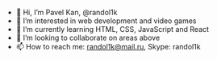 - 👋 Hi, I’m Pavel Kan, @randol1k
- 👀 I’m interested in web development and video games
- 🌱 I’m currently learning HTML, CSS, JavaScript and React
- 💞️ I’m looking to collaborate on areas above
- 📫 How to reach me: randol1k@mail.ru, Skype: randol1k

<!---
randol1k/randol1k is a ✨ special ✨ repository because its `README.md` (this file) appears on your GitHub profile.
You can click the Preview link to take a look at your changes.
--->
